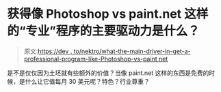 # 获得像 Photoshop vs paint.net 这样的“专业”程序的主要驱动力是什么？

> 原文:[https://dev . to/nektro/what-the-main-driver-in-get-a-professional-program-like-Photoshop-vs-paint net](https://dev.to/nektro/what-is-the-main-driver-in-getting-a-professional-program-like-photoshop-vs-paintnet)

是不是仅仅因为土坯就有些额外的价值？当像 paint.net 这样的东西是免费的时候，是什么让它值每月 30 美元呢？特色？行业尊重？
